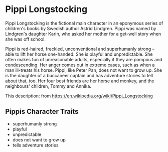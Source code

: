 # Pippi Longstocking

Pippi Longstocking is the fictional main character in an eponymous series of 
children's books by Swedish author Astrid Lindgren. Pippi was named by 
Lindgren's daughter Karin, who asked her mother for a get-well story when she 
was off school.

Pippi is red-haired, freckled, unconventional and superhumanly strong – able to 
lift her horse one-handed. She is playful and unpredictable. She often makes 
fun of unreasonable adults, especially if they are pompous and condescending. 
Her anger comes out in extreme cases, such as when a man ill-treats his horse. 
Pippi, like Peter Pan, does not want to grow up. She is the daughter of a 
buccaneer captain and has adventure stories to tell about that, too. Her four 
best friends are her horse and monkey, and the neighbours' children, Tommy and 
Annika.

This description: from https://en.wikipedia.org/wiki/Pippi_Longstocking

## Pippis Character Traits

* superhumanly strong
* playful
* unpredictable
* does not want to grow up
* tells adventure stories

